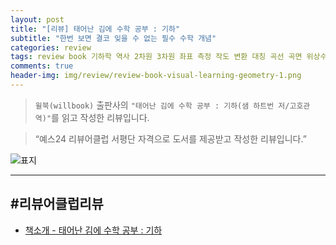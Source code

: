 ```yaml
---  
layout: post  
title: "[리뷰] 태어난 김에 수학 공부 : 기하"  
subtitle: "한번 보면 결코 잊을 수 없는 필수 수학 개념"  
categories: review  
tags: review book 기하학 역사 2차원 3차원 좌표 측정 작도 변환 대칭 곡선 곡면 위상수학 증명 응용    
comments: true  
header-img: img/review/review-book-visual-learning-geometry-1.png
---  
```

  
> `윌북(willbook)` 출판사의 `"태어난 김에 수학 공부 : 기하(샘 하트번 저/고호관 역)"`를 읽고 작성한 리뷰입니다.  

> “예스24 리뷰어클럽 서평단 자격으로 도서를 제공받고 작성한 리뷰입니다.”  

![표지](https://theorydb.github.io/assets/img/review/review-book-visual-learning-geometry-1.png)  

---

>   


#리뷰어클럽리뷰
---

* [책소개 - 태어난 김에 수학 공부 : 기하](https://www.yes24.com/product/goods/154079518)
